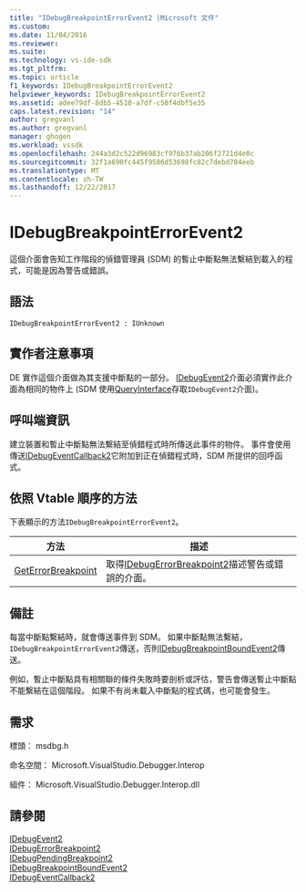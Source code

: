 ```yaml
---
title: "IDebugBreakpointErrorEvent2 |Microsoft 文件"
ms.custom: 
ms.date: 11/04/2016
ms.reviewer: 
ms.suite: 
ms.technology: vs-ide-sdk
ms.tgt_pltfrm: 
ms.topic: article
f1_keywords: IDebugBreakpointErrorEvent2
helpviewer_keywords: IDebugBreakpointErrorEvent2
ms.assetid: adee79df-8db5-4510-a7df-c50f4dbf5e35
caps.latest.revision: "14"
author: gregvanl
ms.author: gregvanl
manager: ghogen
ms.workload: vssdk
ms.openlocfilehash: 244a3d2c522d96983cf976b37ab206f2721d4e0c
ms.sourcegitcommit: 32f1a690fc445f9586d53698fc82c7debd784eeb
ms.translationtype: MT
ms.contentlocale: zh-TW
ms.lasthandoff: 12/22/2017
---
```

# <a name="idebugbreakpointerrorevent2"></a>IDebugBreakpointErrorEvent2
這個介面會告知工作階段的偵錯管理員 (SDM) 的暫止中斷點無法繫結到載入的程式，可能是因為警告或錯誤。  
  
## <a name="syntax"></a>語法  
  
```  
IDebugBreakpointErrorEvent2 : IUnknown  
```  
  
## <a name="notes-for-implementers"></a>實作者注意事項  
 DE 實作這個介面做為其支援中斷點的一部分。 [IDebugEvent2](../../../extensibility/debugger/reference/idebugevent2.md)介面必須實作此介面為相同的物件上 (SDM 使用[QueryInterface](/cpp/atl/queryinterface)存取`IDebugEvent2`介面)。  
  
## <a name="notes-for-callers"></a>呼叫端資訊  
 建立裝置和暫止中斷點無法繫結至偵錯程式時所傳送此事件的物件。 事件會使用傳送[IDebugEventCallback2](../../../extensibility/debugger/reference/idebugeventcallback2.md)它附加到正在偵錯程式時，SDM 所提供的回呼函式。  
  
## <a name="methods-in-vtable-order"></a>依照 Vtable 順序的方法  
 下表顯示的方法`IDebugBreakpointErrorEvent2`。  
  
|方法|描述|  
|------------|-----------------|  
|[GetErrorBreakpoint](../../../extensibility/debugger/reference/idebugbreakpointerrorevent2-geterrorbreakpoint.md)|取得[IDebugErrorBreakpoint2](../../../extensibility/debugger/reference/idebugerrorbreakpoint2.md)描述警告或錯誤的介面。|  
  
## <a name="remarks"></a>備註  
 每當中斷點繫結時，就會傳送事件到 SDM。 如果中斷點無法繫結，`IDebugBreakpointErrorEvent2`傳送，否則[IDebugBreakpointBoundEvent2](../../../extensibility/debugger/reference/idebugbreakpointboundevent2.md)傳送。  
  
 例如，暫止中斷點具有相關聯的條件失敗時要剖析或評估，警告會傳送暫止中斷點不能繫結在這個階段。 如果不有尚未載入中斷點的程式碼，也可能會發生。  
  
## <a name="requirements"></a>需求  
 標頭： msdbg.h  
  
 命名空間： Microsoft.VisualStudio.Debugger.Interop  
  
 組件： Microsoft.VisualStudio.Debugger.Interop.dll  
  
## <a name="see-also"></a>請參閱  
 [IDebugEvent2](../../../extensibility/debugger/reference/idebugevent2.md)   
 [IDebugErrorBreakpoint2](../../../extensibility/debugger/reference/idebugerrorbreakpoint2.md)   
 [IDebugPendingBreakpoint2](../../../extensibility/debugger/reference/idebugpendingbreakpoint2.md)   
 [IDebugBreakpointBoundEvent2](../../../extensibility/debugger/reference/idebugbreakpointboundevent2.md)   
 [IDebugEventCallback2](../../../extensibility/debugger/reference/idebugeventcallback2.md)